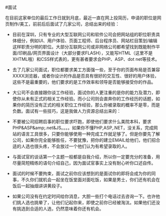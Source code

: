 


#面试

在目前这家单位的最后工作日就到月底，最近一直在网上投简历，申请的职位是网页制作/美工，前前后后面试了几家公司，总结出来的经验：

*   目前在深圳，只有专业的大型互联网公司和软件公司会把网站组的职位职责具体细分，例如<span>UI</span>、用户体验、页面工程师、后台程序员、网站栏目策划/编辑这样职责分明的职位。大部分互联网公司或非网络公司都希望找到既能制作平面/印刷品/网页界面设计（大部分要求FLASH），又能写HTML（这里不是<span>XHTML</span>哦）和<span>CSS</span>样式表的，更有甚者要求会<span>PHP</span>、ASP、dot net等技术。
*   去了几家公司面试，职位都要求美工方面强一些，至于你的页面布局是否兼容<span>XXXX</span>浏览器，或者你设计的作品是否具有很好的交互性、很好的用户体验，这些不是最重要的，他们要求的是工作效率和领导是否能够接受你的作品。
*   大公司不会直接跟你谈工作经验，面试你的人更注重的是你的能力及潜力，即使你从未有正式的相关工作经验。而小公司则会直奔你的工作经历的话题，如果你的简历没有正式的相关职位工作经验，那么你被录取的概率不是零，而是负数。面试有一些技巧，这是我做人力资源总结出来的：

*   不要被公司招聘启事的职位要求吓跑，即使他们要求什么美院本科，要求<span>PHP</span>&ASP&amp;amp;.net&<span>JS</span>。。。。如果你不懂<span>PHP</span>,ASP,.NET，没关系，完成网站的语言工具很多，只要你能够使用一种完成工作就足够了。但是你要先了解公司，如果你完全能够胜任，不要犹豫，把你的建立EMAIL给他们，他们招合适的人选也很头疼，不会放过一个他们认为有希望录取的人。
*   与面试官的谈话第一个主题一般都是自我介绍，所以你一定要充分的准备，用尽量简短精练的语句介绍自己，因为面试官事实上没有耐心听你口述自传。
*   面试的时候不要拘束，面试之前你应该想到的是面试你的即将会成为你的同事，不久你们就机会一起坐在饭堂面对面吃饭，如果是男士，你们还有机会在饭后一起抽烟讲讲黄段子。
*   如果公司没有在约定时间给你消息，大胆一些打个电话过去咨询一下。也许他们挑人选也挑晕了，让他们记起你来，即使之前你已经被淘汰。如果他们还没有挑选到合适的人选，仍然意味着你还有机会。